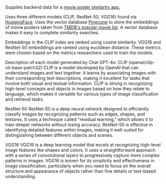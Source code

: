 Supplies backend data for a [movie poster similarity app.](https://github.com/Eli-Jensen/movie-poster-app)

Uses three different models (CLIP, ResNet-50, VGG16) found via [HuggingFace](https://huggingface.co/). Uses the vector database [Pinecone](https://www.pinecone.io/) to store the embeddings of movie posters taken from [TMDB's popular movie list](https://developer.themoviedb.org/reference/movie-popular-list). A vector database makes it easy to complete similarity searches.

Embeddings in the CLIP index are ranked using cosine similarity. VGG16 and ResNet-50 embeddings are ranked using euclidean distance. These metrics were chosen based on the metrics researchers used to train the models.

Description of each model generated by Chat GPT-4o:
CLIP (openai/clip-vit-base-patch32)
CLIP is a model developed by OpenAI that can understand images and text together. It learns by associating images with their corresponding text descriptions, making it excellent for tasks that involve both visual and textual information. CLIP is strong in recognizing high-level concepts and objects in images based on how they relate to language, which makes it versatile for various types of image classification and retrieval tasks.

ResNet-50
ResNet-50 is a deep neural network designed to efficiently classify images by recognizing patterns such as edges, shapes, and textures. It uses a technique called "residual learning," which allows it to train deeper networks without losing accuracy. ResNet-50 is effective in identifying detailed features within images, making it well-suited for distinguishing between different objects and scenes.

VGG16
VGG16 is a deep learning model that excels at recognizing high-level image features like shapes and colors. It uses a straightforward approach with a series of convolutional layers to progressively capture more complex patterns in images. VGG16 is known for its simplicity and effectiveness in image classification, particularly when you need to focus on the overall structure and appearance of objects rather than fine details or text-based understanding.
